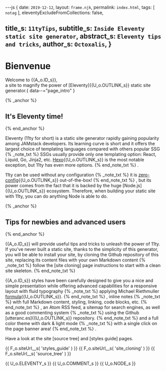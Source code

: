---js
{
  date:      `2019-12-12`,
  layout:    `frame.njk`,
  permalink: `index.html`,
  tags:      [ `notag` ],
  eleventyExcludeFromCollections: false,

  title_s:    `11tyTips`,
  subtitle_s: `Inside Eleventy static site generator`,
  abstract_s: `Eleventy tips and tricks`,
  author_s:   `Octoxalis`,
}
---
[comment]: # (======== Post ========)
# Bienvenue

Welcome to {{A_o.ID_s}},<br/>
a site to magnify the power of [Eleventy]{{U_o.OUTLINK_s}} static site generator.{ data--="page_intro" }

{% _anchor %}
## It's Eleventy time!
{% end_anchor %}


Eleventy (11ty for short) is a static site generator rapidly gaining popularity among JAMstack developers. Its learning curve is short and it offers the largest choice of templating languages compared with others popular SSG
{% _note_txt %}
SSGs usually provide only one templating option: React, Liquid, Go, Jinja2, etc. [Hexo]{{U_o.OUTLINK_s}} is the most notable exception, but 11ty has even more options.
{% end_note_txt %}
.


11ty can be used without any configuration
{% _note_txt %}
it is [zero-config]{{U_o.OUTLINK_s}} out-of-the-box!
{% end_note_txt %}
, but its power comes from the fact that it is backed by the huge [Node.js]{{U_o.OUTLINK_s}} ecosystem. Therefore, when building your static site with 11ty, you can do anything Node is able to do.

{% _anchor %}
## Tips for newbies and advanced users
{% end_anchor %}


{{A_o.ID_s}} will provide useful tips and tricks to unleash the power of 11ty. If you've never built a static site, thanks to the simplicity of this generator, you will be able to install your site, by cloning the Github repository of this site, replacing its content files with your own Markdown content
{% _note_txt %}
follow the [site cloning] page instructions to start with a clean site skeleton.
{% end_note_txt %}


{{A_o.ID_s}} styles have been carefully designed to give you a nice and simple presentation while offering advanced capabilities for a responsive layout with fluid typography
{% _note_txt %}
applying Michael Riethmuller [formula]{{U_o.OUTLINK_s}}.
{% end_note_txt %}
, inline notes
{% _note_txt %}
with full Markdown content, styling, linking, code blocks, etc.
{% end_note_txt %}
, an Atom RSS feed, a sitemap for search engines, as well as a good commenting system
{% _note_txt %}
using the Github [utteranc.es]{{U_o.OUTLINK_s}} repository.
{% end_note_txt %}
and a full color theme with dark & light mode
{% _note_txt %}
with a single click on the page banner area!
{% end_note_txt %}
.

Have a look at the site [source tree] and [styles guide] pages.


[comment]: # (======== Links ========)

{{ F_o.siteUrl__s( 'styles_guide' ) }}
{{ F_o.siteUrl__s( 'site_cloning' ) }}
{{ F_o.siteUrl__s( 'source_tree' ) }}

{{ U_o.ELEVENTY_s }}
{{ U_o.COMMENT_s }}
{{ U_o.NODE_s }}
 
[Hexo]: https://www.staticgen.com/hexo
[zero-config]: https://www.11ty.io/docs/resources/#zero-config
[formula]: https://www.smashingmagazine.com/2016/05/fluid-typography/#comments-fluid-typography
